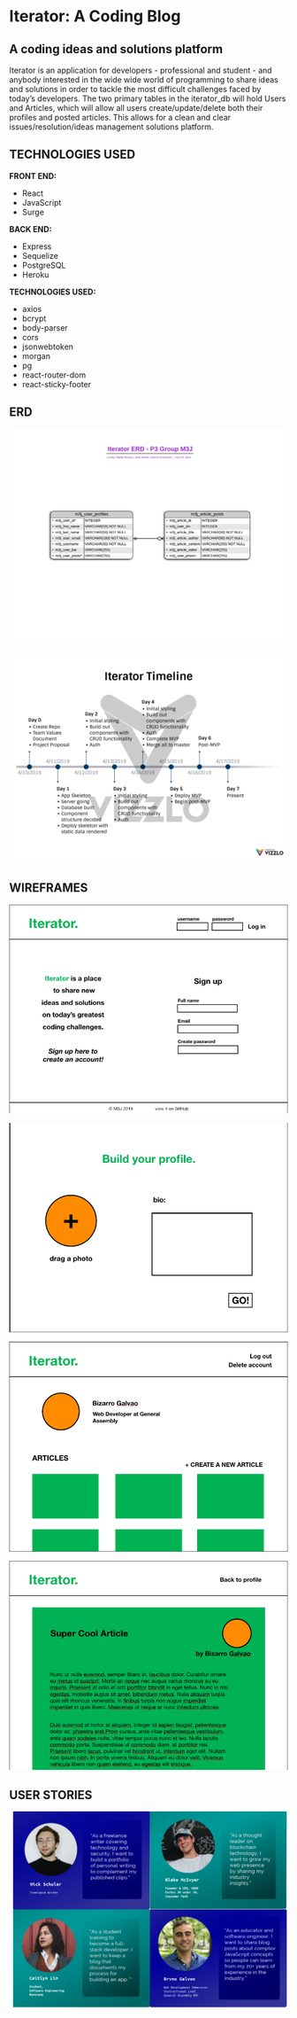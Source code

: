 # Iterator: A Coding Blog

## A coding ideas and solutions platform

Iterator is an application for developers - professional and student - and anybody interested in the wide wide world of programming to share ideas and solutions in order to tackle the most difficult challenges faced by today’s developers. The two primary tables in the iterator_db will hold Users and Articles, which will allow all users create/update/delete both their profiles and posted articles. This allows for a clean and clear issues/resolution/ideas management solutions platform.

## TECHNOLOGIES USED
**FRONT END:**
- React
- JavaScript
- Surge

**BACK END:**
- Express
- Sequelize
- PostgreSQL
- Heroku

**TECHNOLOGIES USED:**
- axios
- bcrypt
- body-parser
- cors
- jsonwebtoken
- morgan
- pg
- react-router-dom
- react-sticky-footer

## ERD

![Iterator ERD](/readme_links/iterator_erd.png)

![Iterator Timeline](/readme_links/iterator-timeline.png)

## WIREFRAMES

![wireframe1](/readme_links/wireframes/wf1.png)

![wireframe2](/readme_links/wireframes/wf2.png)

![wireframe3](/readme_links/wireframes/wf3.png)

![wireframe4](/readme_links/wireframes/wf4.png)

## USER STORIES

![User Stories](/readme_links/user_stories.png)